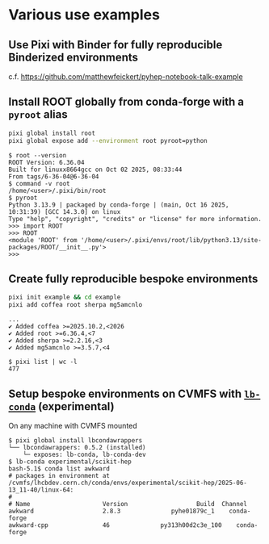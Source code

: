 # Various use examples

## Use Pixi with Binder for fully reproducible Binderized environments

c.f. https://github.com/matthewfeickert/pyhep-notebook-talk-example

## Install ROOT globally from conda-forge with a `pyroot` alias

```bash
pixi global install root
pixi global expose add --environment root pyroot=python
```

```console
$ root --version
ROOT Version: 6.36.04
Built for linuxx8664gcc on Oct 02 2025, 08:33:44
From tags/6-36-04@6-36-04
$ command -v root
/home/<user>/.pixi/bin/root
$ pyroot
Python 3.13.9 | packaged by conda-forge | (main, Oct 16 2025, 10:31:39) [GCC 14.3.0] on linux
Type "help", "copyright", "credits" or "license" for more information.
>>> import ROOT
>>> ROOT
<module 'ROOT' from '/home/<user>/.pixi/envs/root/lib/python3.13/site-packages/ROOT/__init__.py'>
>>>
```

## Create fully reproducible bespoke environments

```bash
pixi init example && cd example
pixi add coffea root sherpa mg5amcnlo
```

```
...
✔ Added coffea >=2025.10.2,<2026
✔ Added root >=6.36.4,<7
✔ Added sherpa >=2.2.16,<3
✔ Added mg5amcnlo >=3.5.7,<4
```

```console
$ pixi list | wc -l
477
```

## Setup bespoke environments on CVMFS with [`lb-conda`](https://gitlab.cern.ch/lhcb-core/lbcondawrappers) (experimental)

On any machine with CVMFS mounted

```console
$ pixi global install lbcondawrappers
└── lbcondawrappers: 0.5.2 (installed)
    └─ exposes: lb-conda, lb-conda-dev
$ lb-conda experimental/scikit-hep
bash-5.1$ conda list awkward
# packages in environment at /cvmfs/lhcbdev.cern.ch/conda/envs/experimental/scikit-hep/2025-06-13_11-40/linux-64:
#
# Name                    Version                   Build  Channel
awkward                   2.8.3              pyhe01879c_1    conda-forge
awkward-cpp               46              py313h00d2c3e_100    conda-forge
```
